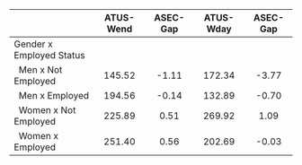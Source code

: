 
|                      |    ATUS-Wend |     ASEC-Gap |    ATUS-Wday |     ASEC-Gap |
| -------------------- | :----------: | :----------: | :----------: | :----------: |
| Gender x Employed Status |              |              |              |              |
| &nbsp;&nbsp;Men x Not Employed |       145.52 |        -1.11 |       172.34 |        -3.77 |
| &nbsp;&nbsp;Men x Employed |       194.56 |        -0.14 |       132.89 |        -0.70 |
| &nbsp;&nbsp;Women x Not Employed |       225.89 |         0.51 |       269.92 |         1.09 |
| &nbsp;&nbsp;Women x Employed |       251.40 |         0.56 |       202.69 |        -0.03 |

